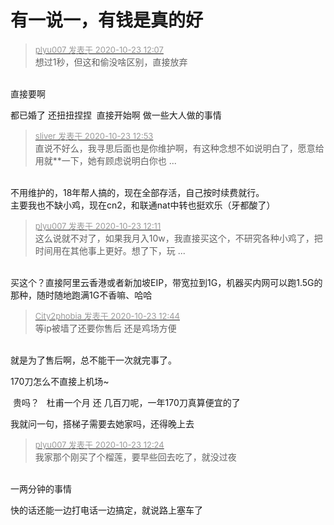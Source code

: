 # 有一说一，有钱是真的好


<div class="quote"><blockquote><font size="2"><a href="https://www.hostloc.com/forum.php?mod=redirect&amp;goto=findpost&amp;pid=9340363&amp;ptid=757548" target="_blank"><font color="#999999">plyu007 发表于 2020-10-23 12:07</font></a></font><br />
想过1秒，但这和偷没啥区别，直接放弃</blockquote></div><br />
直接要啊

都已婚了 还扭扭捏捏&nbsp;&nbsp;直接开始啊 做一些大人做的事情

<div class="quote"><blockquote><font size="2"><a href="https://www.hostloc.com/forum.php?mod=redirect&amp;goto=findpost&amp;pid=9340600&amp;ptid=757548" target="_blank"><font color="#999999">sliver 发表于 2020-10-23 12:53</font></a></font><br />
直说不好么，我寻思后面也是你维护啊，有这种念想不如说明白了，愿意给用就**一下，她有顾虑说明白你也 ...</blockquote></div><br />
不用维护的，18年帮人搞的，现在全部存活，自己按时续费就行。<br />
主要我也不缺小鸡，现在cn2，和联通nat中转也挺欢乐（牙都酸了）

<div class="quote"><blockquote><font size="2"><a href="https://www.hostloc.com/forum.php?mod=redirect&amp;goto=findpost&amp;pid=9340392&amp;ptid=757548" target="_blank"><font color="#999999">plyu007 发表于 2020-10-23 12:11</font></a></font><br />
这么说就不对了，如果我月入10w，我直接买这个，不研究各种小鸡了，把时间用在其他事上更好。想了下，玩 ...</blockquote></div><br />
买这个？直接阿里云香港或者新加坡EIP，带宽拉到1G，机器买内网可以跑1.5G的那种，随时随地跑满1G不香嘛、哈哈

<div class="quote"><blockquote><font size="2"><a href="https://www.hostloc.com/forum.php?mod=redirect&amp;goto=findpost&amp;pid=9340564&amp;ptid=757548" target="_blank"><font color="#999999">City2phobia 发表于 2020-10-23 12:44</font></a></font><br />
等ip被墙了还要你售后 还是鸡场方便</blockquote></div><br />
就是为了售后啊，总不能干一次就完事了。<img id="aimg_Y4yMs" onclick="zoom(this, this.src, 0, 0, 0)" class="zoom" src="https://cdn.jsdelivr.net/gh/hishis/forum-master/public/images/patch.gif" onmouseover="img_onmouseoverfunc(this)" onload="thumbImg(this)" border="0" alt="" />

170刀怎么不直接上机场~<img id="aimg_y49I4" onclick="zoom(this, this.src, 0, 0, 0)" class="zoom" src="https://cdn.jsdelivr.net/gh/hishis/forum-master/public/images/patch.gif" onmouseover="img_onmouseoverfunc(this)" onload="thumbImg(this)" border="0" alt="" />

<img src="static/image/smiley/default/lol.gif" smilieid="12" border="0" alt="" /> 贵吗？&nbsp; &nbsp;杜甫一个月 还 几百刀呢，一年170刀真算便宜的了

我就问一句，搭梯子需要去她家吗，还得晚上去

<div class="quote"><blockquote><font size="2"><a href="https://www.hostloc.com/forum.php?mod=redirect&amp;goto=findpost&amp;pid=9340442&amp;ptid=757548" target="_blank"><font color="#999999">plyu007 发表于 2020-10-23 12:24</font></a></font><br />
我家那个刚买了个榴莲，要早些回去吃了，就没过夜</blockquote></div><br />
一两分钟的事情<img src="static/image/smiley/default/lol.gif" smilieid="12" border="0" alt="" />

<img src="static/image/smiley/default/lol.gif" smilieid="12" border="0" alt="" />快的话还能一边打电话一边搞定，就说路上塞车了
